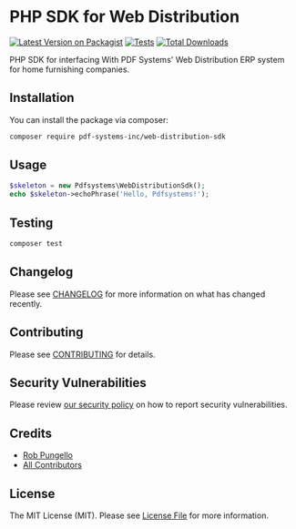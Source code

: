 # PHP SDK for Web Distribution

[![Latest Version on Packagist](https://img.shields.io/packagist/v/pdf-systems-inc/web-distribution-sdk.svg?style=flat-square)](https://packagist.org/packages/pdf-systems-inc/web-distribution-sdk)
[![Tests](https://github.com/pdf-systems-inc/web-distribution-sdk/actions/workflows/run-tests.yml/badge.svg?branch=main)](https://github.com/pdf-systems-inc/web-distribution-sdk/actions/workflows/run-tests.yml)
[![Total Downloads](https://img.shields.io/packagist/dt/pdf-systems-inc/web-distribution-sdk.svg?style=flat-square)](https://packagist.org/packages/pdf-systems-inc/web-distribution-sdk)

PHP SDK for interfacing With PDF Systems' Web Distribution ERP system for home furnishing companies.

## Installation

You can install the package via composer:

```bash
composer require pdf-systems-inc/web-distribution-sdk
```

## Usage

```php
$skeleton = new Pdfsystems\WebDistributionSdk();
echo $skeleton->echoPhrase('Hello, Pdfsystems!');
```

## Testing

```bash
composer test
```

## Changelog

Please see [CHANGELOG](CHANGELOG.md) for more information on what has changed recently.

## Contributing

Please see [CONTRIBUTING](https://github.com/spatie/.github/blob/main/CONTRIBUTING.md) for details.

## Security Vulnerabilities

Please review [our security policy](../../security/policy) on how to report security vulnerabilities.

## Credits

- [Rob Pungello](https://github.com/pdf-systems-inc)
- [All Contributors](../../contributors)

## License

The MIT License (MIT). Please see [License File](LICENSE.md) for more information.
